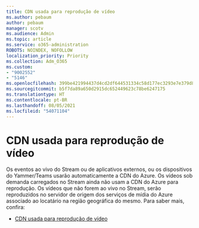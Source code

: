 ```yaml
---
title: CDN usada para reprodução de vídeo
ms.author: pebaum
author: pebaum
manager: scotv
ms.audience: Admin
ms.topic: article
ms.service: o365-administration
ROBOTS: NOINDEX, NOFOLLOW
localization_priority: Priority
ms.collection: Adm_O365
ms.custom:
- "9002552"
- "5146"
ms.openlocfilehash: 399be421994437d4cd2df644531334c58d177ec3293e7e379d84cd8326823a63
ms.sourcegitcommit: b5f7da89a650d2915dc652449623c78be6247175
ms.translationtype: HT
ms.contentlocale: pt-BR
ms.lasthandoff: 08/05/2021
ms.locfileid: "54071104"
---
```

# <a name="cdn-used-for-video-playback"></a>CDN usada para reprodução de vídeo

Os eventos ao vivo do Stream ou de aplicativos externos, ou os dispositivos do Yammer/Teams usarão automaticamente a CDN do Azure. Os vídeos sob demanda carregados no Stream ainda não usam a CDN do Azure para reprodução. Os vídeos que não forem ao vivo no Stream, serão reproduzidos no servidor de origem dos serviços de mídia do Azure associado ao locatário na região geográfica do mesmo. Para saber mais, confira:

- [CDN usada para reprodução de vídeo](https://docs.microsoft.com/stream/network-overview#cdn-used-for-video-playback)
